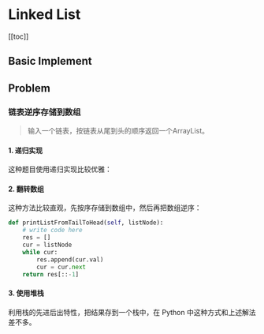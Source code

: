 # Linked List

[[toc]]

## Basic Implement


## Problem

### 链表逆序存储到数组

> 输入一个链表，按链表从尾到头的顺序返回一个ArrayList。

#### 1. 递归实现

这种题目使用递归实现比较优雅：

#### 2. 翻转数组

这种方法比较直观，先按序存储到数组中，然后再把数组逆序：

```py
def printListFromTailToHead(self, listNode):
    # write code here
    res = []
    cur = listNode
    while cur:
        res.append(cur.val)
        cur = cur.next
    return res[::-1]
```

#### 3. 使用堆栈

利用栈的先进后出特性，把结果存到一个栈中，在 Python 中这种方式和上述解法差不多。
